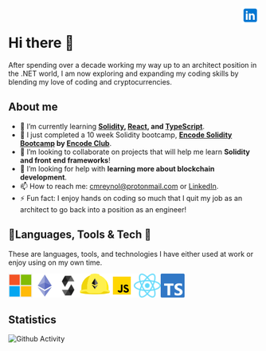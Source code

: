 <a href="https://www.linkedin.com/in/christian-reynolds-3282a39a/" rel="nofollow"> <img align="right"
            src="img/linkedin_logo.svg"
            alt="LinkedIn" height="36px" style="max-width: 100%;"> </a>
<br>


# Hi there 👋

After spending over a decade working my way up to an architect position in the .NET world, I am now exploring and expanding my coding skills by blending my love of coding and cryptocurrencies.

## About me
 
- 🌱 I’m currently learning **[Solidity](https://soliditylang.org/), [React](https://reactjs.org/), and [TypeScript](https://www.typescriptlang.org/)**.
- 🔭 I just completed a 10 week Solidity bootcamp, **[Encode Solidity Bootcamp](https://www.encode.club/encode-bootcamp) by [Encode Club](https://www.encode.club/)**.
- 👯 I’m looking to collaborate on projects that will help me learn **Solidity and front end frameworks**!
- 🤔 I’m looking for help with **learning more about blockchain development**.
- 📫 How to reach me: [cmreynol@protonmail.com](mailto:cmreynol@protonmail.com) or [LinkedIn](https://www.linkedin.com/in/christian-reynolds-3282a39a/).
- ⚡ Fun fact: I enjoy hands on coding so much that I quit my job as an architect to go back into a position as an engineer!


## 🔨Languages, Tools & Tech 👷

These are languages, tools, and technologies I have either used at work or enjoy using on my own time.

<p>
    <a href="https://dotnet.microsoft.com/" rel="nofollow"><img align="left" alt="Microsoft" height="48px"
            src="img/microsoft_logo.png"
            style="max-width: 100%;"></a>
    <a href="https://ethereum.org" rel="nofollow"> <img align="left"
            src="img/ethereum_logo.png"
            alt="Ethereum" height="48px" style="max-width: 100%;"> </a>
    <a href="https://soliditylang.org" rel="nofollow"> <img align="left"
            src="img/solidity_logo.png"
            alt="Solidity" height="48px" style="max-width: 100%;"> </a>
    <a href="https://hardhat.org/" rel="nofollow"><img align="left" alt="Hardhat" height="42px"
            src="img/hardhat_logo.svg"
            style="max-width: 100%;"></a>
    <a href="https://www.javascript.com/" rel="nofollow"> <img align="left" alt="Javascript" height="48px"
            src="img/javascript_logo.png"
            style="max-width: 100%;"> </a>
    <a href="https://reactjs.org/" rel="nofollow"><img align="left" alt="React" height="48px"
            src="img/react.svg"
            style="max-width: 100%;"></a>
    <a href="https://www.typescriptlang.org/" rel="nofollow"><img align="left" alt="TypeScript" height="48px"
            src="img/ts-logo-128.png"
            style="max-width: 100%;"></a>
</p>

<br>
<br>
<br>

## Statistics

![Github Activity](https://github-readme-stats.vercel.app/api?username=christian-reynolds&show_icons=true&count_private=true&theme=synthwave)

<!--
**christian-reynolds/christian-reynolds** is a ✨ _special_ ✨ repository because its `README.md` (this file) appears on your GitHub profile.

Here are some ideas to get you started:

- 🔭 I’m currently working on ...
- 🌱 I’m currently learning ...
- 👯 I’m looking to collaborate on ...
- 🤔 I’m looking for help with ...
- 💬 Ask me about ...
- 📫 How to reach me: ...
- 😄 Pronouns: ...
- ⚡ Fun fact: ...
-->
